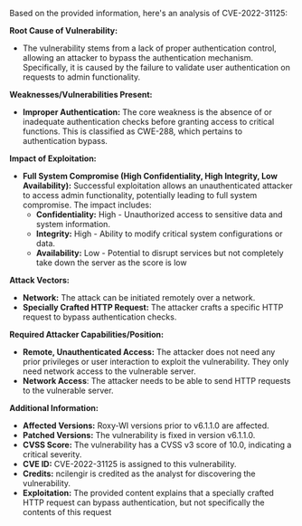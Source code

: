 Based on the provided information, here's an analysis of CVE-2022-31125:

**Root Cause of Vulnerability:**

*   The vulnerability stems from a lack of proper authentication control, allowing an attacker to bypass the authentication mechanism. Specifically, it is caused by the failure to validate user authentication on requests to admin functionality.

**Weaknesses/Vulnerabilities Present:**

*   **Improper Authentication:** The core weakness is the absence of or inadequate authentication checks before granting access to critical functions. This is classified as CWE-288, which pertains to authentication bypass.

**Impact of Exploitation:**

*   **Full System Compromise (High Confidentiality, High Integrity, Low Availability):** Successful exploitation allows an unauthenticated attacker to access admin functionality, potentially leading to full system compromise. The impact includes:
    *   **Confidentiality:** High - Unauthorized access to sensitive data and system information.
    *   **Integrity:** High - Ability to modify critical system configurations or data.
    *  **Availability:** Low - Potential to disrupt services but not completely take down the server as the score is low

**Attack Vectors:**

*   **Network:** The attack can be initiated remotely over a network.
*   **Specially Crafted HTTP Request:** The attacker crafts a specific HTTP request to bypass authentication checks.

**Required Attacker Capabilities/Position:**

*   **Remote, Unauthenticated Access:** The attacker does not need any prior privileges or user interaction to exploit the vulnerability. They only need network access to the vulnerable server.
*   **Network Access**: The attacker needs to be able to send HTTP requests to the vulnerable server.

**Additional Information:**

*   **Affected Versions:** Roxy-WI versions prior to v6.1.1.0 are affected.
*   **Patched Versions:** The vulnerability is fixed in version v6.1.1.0.
*   **CVSS Score:** The vulnerability has a CVSS v3 score of 10.0, indicating a critical severity.
*   **CVE ID:** CVE-2022-31125 is assigned to this vulnerability.
* **Credits:** ncilengir is credited as the analyst for discovering the vulnerability.
* **Exploitation:** The provided content explains that a specially crafted HTTP request can bypass authentication, but not specifically the contents of this request